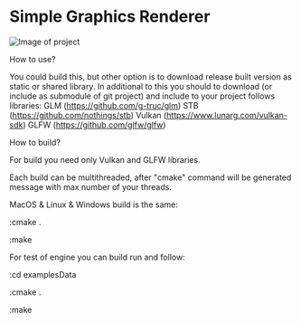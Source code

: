 # Simple Graphics Renderer

![Image of project](https://i.postimg.cc/52B9yHT0/Logo-5.png)

How to use?

You could build this, but other option is to download release built version as static or shared library.
In additional to this you should to download (or include as submodule of git project) and include to your project follows libraries:
GLM (https://github.com/g-truc/glm)
STB (https://github.com/nothings/stb)
Vulkan (https://www.lunarg.com/vulkan-sdk)
GLFW (https://github.com/glfw/glfw)

How to build?

For build you need only Vulkan and GLFW libraries.

Each build can be multithreaded, after "cmake" command will be generated message with max number of your threads.

MacOS & Linux & Windows build is the same:

:cmake .

:make

For test of engine you can build run and follow:

:cd examplesData

:cmake .

:make